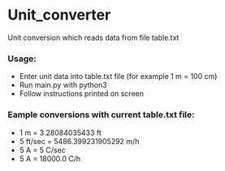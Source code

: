 # Unit_converter

Unit conversion which reads data from file table.txt

### Usage:
- Enter unit data into table.txt file (for example 1 m = 100 cm)
- Run main.py with python3 
- Follow instructions printed on screen

### Eample conversions with current table.txt file:
- 1 m = 3.28084035433 ft
- 5 ft/sec = 5486.399231905292 m/h
- 5 A = 5 C/sec
- 5 A = 18000.0 C/h

